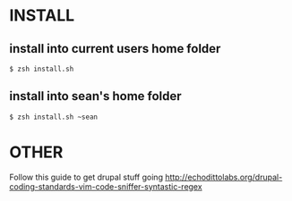 # INSTALL

## install into current users home folder
```
$ zsh install.sh
```

## install into sean's home folder
```
$ zsh install.sh ~sean
```

# OTHER
Follow this guide to get drupal stuff going
http://echodittolabs.org/drupal-coding-standards-vim-code-sniffer-syntastic-regex
